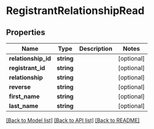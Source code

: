 # RegistrantRelationshipRead

## Properties
Name | Type | Description | Notes
------------ | ------------- | ------------- | -------------
**relationship_id** | **string** |  | [optional] 
**registrant_id** | **string** |  | [optional] 
**relationship** | **string** |  | [optional] 
**reverse** | **string** |  | [optional] 
**first_name** | **string** |  | [optional] 
**last_name** | **string** |  | [optional] 

[[Back to Model list]](../README.md#documentation-for-models) [[Back to API list]](../README.md#documentation-for-api-endpoints) [[Back to README]](../README.md)


